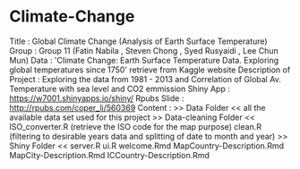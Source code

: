 # Climate-Change
Title : Global Climate Change (Analysis of Earth Surface Temperature)
Group : Group 11 (Fatin Nabila , Steven Chong , Syed Rusyaidi , Lee Chun Mun)
Data  : 'Climate Change: Earth Surface Temperature Data. Exploring global temperatures
         since 1750' retrieve from Kaggle website
Description of Project : Exploring the data from 1981 - 2013 and Correlation of Global Av. Temperature with sea level and CO2 emmission
Shiny App : https://w7001.shinyapps.io/shiny/
Rpubs Slide : http://rpubs.com/coper_li/560369
Content : >> Data Folder <<
             all the available data set used for this project
          >> Data-cleaning Folder <<
             ISO_converter.R (retrieve the ISO code for the map purpose)
             clean.R (filtering to desirable years data and splitting of date to month and year)
          >> Shiny Folder <<
             server.R
             ui.R 
             welcome.Rmd
             MapCountry-Description.Rmd
             MapCity-Description.Rmd
             ICCountry-Description.Rmd
          
